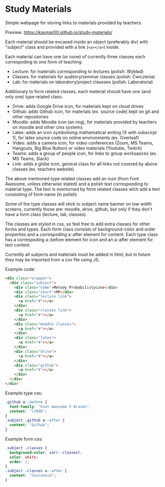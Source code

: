 # Study Materials

Simple webpage for storing links to materials provided by teachers.

Preview: https://kasmar00.github.io/study-materials/

Each material should be encased inside an object (preferably div) with "subject" class and provided with a link (`<a></a>`) inside.

Each material can have one (or none) of currently three classes each correspoding to one form of teaching:

- Lecture: for materials corresponding to lectures (polish: Wykład)
- Classes: for materials for auditory/seminar classes (polish: Ćwiczenia)
- Lab: for materials on laboratory/project claseses (polish: Laboratoria)

Additionaly to form related classes, each material should have one (and only one) type related class:

- Drive: adds Google Drive icon, for materials kept on cloud drives
- Github: adds Github icon, for materials (ex. source code) kept on git and other repositories
- Moodle: adds Moodle icon (an img), for materials provided by teachers on moodle and other cms systems
- Latex: adds an icon symbolising mathematical writing (X with subscirpt 1), for latex source code on online environments (ex. Overleaf)
- Video: adds a camera icon, for video conferences (Zoom, MS Teams, Hangouts, Big Blue Button) or video materials (Youtube, Twitch)
- Teams: adds a group of people icon, for links to group worksapces (ex. MS Teams, Slack)
- Link: adds a globe icon, general class for all links not covered by above classes (ex. teachers website)

The above mentioned type related classes add an icon (from Font Awesome, unless otherwise stated) and a polish text corresponding to material type. The text is overturned by form related classes wich add a text consisiting of form name (in polish)

Some of the type classes will stick to subject name banner on low width screens, currently those are: moodle, drive, github, but only if they don't have a form class (lecture, lab, classes).

The classes are styled in css, so feel free to add extra classes for other forms and types. Each form class consists of background-color and order properties and a correspoding a::after element for content. Each type class has a correspoding a::before element for icon and an a::after element for text content.

Currently all subjects and materials must be added in html, but in future they may be imported from a csv file using JS.

Example code:

```html
<div class="wrapper">
  <div class="subject">
    <div class="name">Metody Probabilistyczne</div>
    <div class="short">MP</div>
    <div class="lecture link">
      <a href="#"></a>
    </div>
    <div class="classes link">
      <a href="#"></a>
    </div>
    <div class="moodle classes">
      <a href="#"></a>
    </div>
    <div class="latex">
      <a href="#"></a>
    </div>
    <div class="drive">
      <a href="#"></a>
    </div>
    <div class="github">
      <a href="#"></a>
    </div>
  </div>
</div>
```

Example type css:

```css
.github a::before {
  font-family: "Font Awesome 5 Brands";
  content: "\f09b";
}
.subject .github a::after {
  content: "Github";
}
```

Example form css:

```css
.subject .classes {
  background-color: var(--classes);
  color: white;
  order: 2;
}
.subject .classes a::after {
  content: "Ćwiczenia";
}
```
